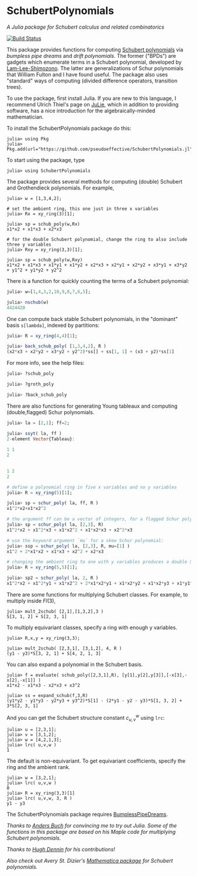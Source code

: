 # SchubertPolynomials

*A Julia package for Schubert calculus and related combinatorics*

[![Build Status](https://github.com/pseudoeffective/SchubertPolynomials.jl/actions/workflows/CI.yml/badge.svg?branch=main)](https://github.com/pseudoeffective/SchubertPolynomials.jl/actions/workflows/CI.yml?query=branch%3Amain)

This package provides functions for computing [Schubert polynomials](https://en.wikipedia.org/wiki/Schubert_polynomial) via *bumpless pipe dreams* and *drift polynomials*.  The former ("BPDs") are gadgets which enumerate terms in a Schubert polynomial, developed by [Lam-Lee-Shimozono](https://arxiv.org/abs/1806.11233).  The latter are generalizations of Schur polynomials that William Fulton and I have found useful.  The package also uses "standard" ways of computing (divided difference operators, transition trees).

To use the package, first install Julia.  If you are new to this language, I recommend Ulrich Thiel's page on [JuLie](https://ulthiel.github.io/JuLie.jl/dev/), which in addition to providing software, has a nice introduction for the algebraically-minded mathematician.

To install the SchubertPolynomials package do this:
```julia-repl
julia> using Pkg
julia> Pkg.add(url="https://github.com/pseudoeffective/SchubertPolynomials.jl")
```

To start using the package, type
```julia-repl
julia> using SchubertPolynomials
```

The package provides several methods for computing (double) Schubert and Grothendieck polynomials.  For example,
```julia-repl
julia> w = [1,3,4,2];

# set the ambient ring, this one just in three x variables
julia> Rx = xy_ring(3)[1];

julia> sp = schub_poly(w,Rx)
x1*x2 + x1*x3 + x2*x3

# for the double Schubert polynomial, change the ring to also include three y variables
julia> Rxy = xy_ring(3,3)[1];

julia> sp = schub_poly(w,Rxy)
x1*x2 + x1*x3 + x1*y1 + x1*y2 + x2*x3 + x2*y1 + x2*y2 + x3*y1 + x3*y2 + y1^2 + y1*y2 + y2^2
```

There is a function for quickly counting the terms of a Schubert polynomial:
```julia
julia> w=[1,4,3,2,10,9,8,7,6,5];

julia> nschub(w)
4424420
```

One can compute back stable Schubert polynomials, in the "dominant" basis `s[lambda]`, indexed by partitions:
```julia
julia> R = xy_ring(4,4)[1];

julia> back_schub_poly( [1,3,4,2], R )
(x2*x3 + x2*y2 + x3*y2 + y2^2)*ss[] + ss[1, 1] + (x3 + y2)*ss[1]
```
For more info, see the help files:
```julia
julia> ?schub_poly

julia> ?groth_poly

julia> ?back_schub_poly
```




There are also functions for generating Young tableaux and computing (double,flagged) Schur polynomials.
```julia
julia> la = [2,1]; ff=2;

julia> ssyt( la, ff )
2-element Vector{Tableau}:
 
1 1 
2 

 
1 2 
2 

# define a polynomial ring in five x variables and no y variables
julia> R = xy_ring(5)[1];

julia> sp = schur_poly( la, ff, R )
x1^2*x2+x1*x2^2

# the argument ff can be a vector of integers, for a flagged Schur polynomial:
julia> sp = schur_poly( la, [2,3], R)
x1^2*x2 + x1^2*x3 + x1*x2^2 + x1*x2*x3 + x2^2*x3

# use the keyword argument `mu` for a skew Schur polynomial:
julia> ssp = schur_poly( la, [2,3], R, mu=[1] )
x1^2 + 2*x1*x2 + x1*x3 + x2^2 + x2*x3

# changing the ambient ring to one with y variables produces a double Schur polynomial
julia> R = xy_ring(5,5)[1];

julia> sp2 = schur_poly( la, 2, R )
x1^2*x2 + x1^2*y1 + x1*x2^2 + 2*x1*x2*y1 + x1*x2*y2 + x1*x2*y3 + x1*y1^2 + x1*y1*y2 + x1*y1*y3 + x2^2*y1 + x2*y1^2 + x2*y1*y2 + x2*y1*y3 + y1^2*y2 + y1^2*y3
```

There are some functions for multiplying Schubert classes.  For example, to multiply inside $Fl(3)$,
```julia-repl
julia> mult_2schub( [2,1],[1,3,2],3 )
S[3, 1, 2] + S[2, 3, 1]
```

To multiply equivariant classes, specify a ring with enough y variables.
```julia-repl
julia> R,x,y = xy_ring(3,3);

julia> mult_2schub( [2,3,1], [3,1,2], 4, R )
(y1 - y3)*S[3, 2, 1] + S[4, 2, 1, 3]
```

You can also expand a polynomial in the Schubert basis.
```julia-repl
julia> f = evaluate( schub_poly([2,3,1],R), [y[1],y[2],y[3]],[-x[3],-x[2],-x[1]] )
x1*x2 - x1*x3 - x2*x3 + x3^2

julia> ss = expand_schub(f,3,R)
(y1*y2 - y1*y3 - y2*y3 + y3^2)*S[1] - (2*y1 - y2 - y3)*S[1, 3, 2] + 3*S[2, 3, 1]
```

And you can get the Schubert structure constant $c_{u,v}^w$ using `lrc`:
```julia-repl
julia> u = [2,3,1];
julia> v = [3,1,2];
julia> w = [4,2,1,3];
julia> lrc( u,v,w )
1
```
The default is non-equivariant.  To get equivariant coefficients, specify the ring and the ambient rank.
```julia-repl
julia> w = [3,2,1];
julia> lrc( u,v,w )
0
julia> R = xy_ring(3,3)[1]
julia> lrc( u,v,w, 3, R )
y1 - y3
```
The SchubertPolynomials package requires [BumplessPipeDreams](https://github.com/pseudoeffective/BumplessPipeDreams.jl).


*Thanks to [Anders Buch](https://sites.math.rutgers.edu/~asbuch/) for convincing me to try out Julia.  Some of the functions in this package are based on his Maple code for multiplying Schubert polynomials.*

*Thanks to [Hugh Dennin](https://www.asc.ohio-state.edu/dennin.3/index.html) for his contributions!* 

*Also check out Avery St. Dizier's [Mathematica package](https://github.com/avstdi/Schubert-Polynomial-Package) for Schubert polynomials.*

